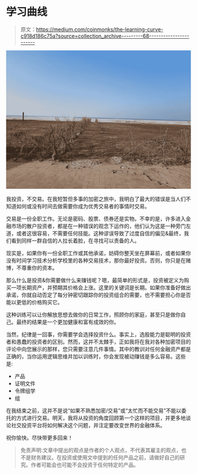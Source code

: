 # 学习曲线

> 原文：<https://medium.com/coinmonks/the-learning-curve-c918d186c75a?source=collection_archive---------68----------------------->

![](img/ffafa6fd23924ddca1c7d9c0f8c90a59.png)

我投资，不交易。在我短暂但多事的加密之旅中，我明白了最大的错误是当人们不知道如何或没有时间去做需要你成为优秀交易者的事情时交易。

交易是一份全职工作。无论是密码、股票、债券还是实物。不幸的是，许多进入金融市场的散户投资者，都是在一种错误的观念下运作的，他们认为这是一种旁门左道，或者这很容易，不需要任何技能。这种谬误导致了过度自信的偏见&最终，我们看到同样一群自信的人拉长着脸，在寻找可以责备的人。

现实是，如果你有一份全职工作或其他承诺，妨碍你整天坐在屏幕前，或者如果你没有时间学习技术分析学校里的各种交易技术，那你最好投资。否则，你只是在赌博，不尊重你的资本。

那么什么是投资&你需要做什么来赚钱呢？嗯，最简单的形式是，投资被定义为购买一项长期资产，并预期其价格会上涨。这里的关键词是长期。如果你准备好做出承诺，你就自动否定了每分钟密切跟踪你的投资组合的需要，也不需要担心你是否能以更低的价格购买它。

这种训练可以让你解放思想去做你的日常工作，照顾你的家庭，甚至只是做你自己。最终的结果是一个更加健康和富有成效的你。

当然，纪律是一回事，你需要学会选择投资什么。事实上，选股能力是聪明的投资者和愚蠢的投资者的区别。然而，这并不太棘手，正如我将在我对各种加密项目的评论中向您展示的那样，您只需要注意几件事情。其中的教训对任何金融资产都是正确的，当你运用逻辑思维并加以训练时，你会发现被动赚钱是多么容易。这些是:

*   产品
*   证明文件
*   令牌组学
*   组

在我结束之前，这并不是说“如果不熟悉加密/交易”或“太忙而不能交易”不能以委托的方式进行交易。明天，我将从投资的角度回顾第一个这样的项目，并更多地谈论社交投资平台将如何解决这个问题，并注定要改变世界的金融体系。

祝你愉快。尽快带更多回来！

> 免责声明:文章中提出的观点是作者的个人观点，不代表其雇主的观点，也不是财务建议。在投资或使用文中提到的任何产品之前，请做好自己的研究。作者可能会也可能不会投资于任何特定的产品。